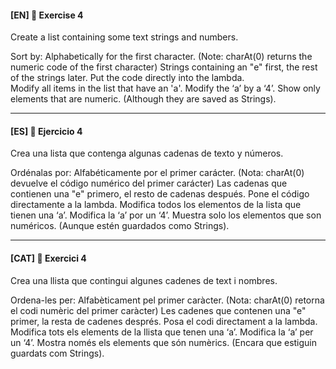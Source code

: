 
#### [EN] 📍 Exercise 4
Create a list containing some text strings and numbers.

Sort by:
Alphabetically for the first character. (Note: charAt(0) returns the numeric code of the first character) 
Strings containing an "e" first, the rest of the strings later. Put the code directly into the lambda.  
Modify all items in the list that have an 'a'. Modify the ‘a’ by a ‘4’.
Show only elements that are numeric. (Although they are saved as Strings).   

---

#### [ES] 📍 Ejercicio 4
Crea una lista que contenga algunas cadenas de texto y números.

Ordénalas por:
Alfabéticamente por el primer carácter. (Nota: charAt(0) devuelve el código numérico del primer carácter)
Las cadenas que contienen una "e" primero, el resto de cadenas después. Pone el código directamente a la lambda.
Modifica todos los elementos de la lista que tienen una ‘a’. Modifica la ‘a’ por un ‘4’.
Muestra solo los elementos que son numéricos. (Aunque estén guardados como Strings).

---

#### [CAT] 📍 Exercici 4
Crea una llista que contingui algunes cadenes de text i nombres.

Ordena-les per:
Alfabèticament pel primer caràcter. (Nota: charAt(0) retorna el codi numèric del primer  caràcter) 
Les cadenes que contenen una "e" primer, la resta de cadenes després. Posa el codi directament a la lambda.  
Modifica tots els elements de la llista que tenen una ‘a’. Modifica la ‘a’ per un ‘4’.
Mostra només els elements que són numèrics. (Encara que estiguin guardats com Strings).   
